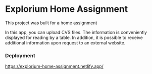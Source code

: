# Explorium Home Assignment

This project was built for a home assignment 

In this app, you can upload CVS files.
The information is conveniently displayed for reading by a table.
In addition, it is possible to receive additional information upon request to an external website.

### Deployment

https://explorium-home-assignment.netlify.app/



